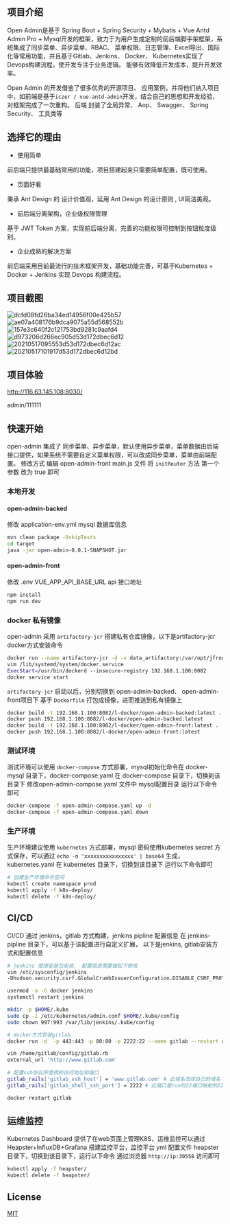 ## 项目介绍

Open Admin是基于 Spring Boot + Spring Security + Mybatis + Vue Antd Admin Pro + Mysql开发的框架，致力于为用户生成定制的前后端脚手架框架，系统集成了同步菜单、异步菜单、RBAC、 菜单权限、日志管理、Excel导出、国际化等常用功能，并且基于Gitlab、Jenkins、 Docker、 Kubernetes实现了Devops构建流程，使开发专注于业务逻辑。 能够有效降低开发成本，提升开发效率。

Open Admin 的开发借鉴了很多优秀的开源项目、 应用案例，并将他们纳入项目中，如前端是基于`iczer / vue-antd-admin`开发，结合自己的思想和开发经验，对框架完成了一次重构。 后端 封装了全局异常、 Aop、 Swagger、 Spring Security、 工具类等

## 选择它的理由


- 使用简单

前后端只提供最基础常用的功能，项目搭建起来只需要简单配置，既可使用。

- 页面好看

秉承 Ant Design 的 设计价值观，延用 Ant Design 的设计原则 , UI简洁美观。

- 前后端分离架构，企业级权限管理

基于 JWT Token 方案，实现前后端分离，完善的功能权限可控制到按钮粒度级别。

- 企业成熟的解决方案

前后端采用目前最流行的技术框架开发，基础功能完善，可基于Kubernetes + Docker + Jenkins 实现 Devops 构建流程。


## 项目截图

![dcfd08fd26ba34ed14956f00e425b57](https://user-images.githubusercontent.com/45785238/123389408-6d603b80-d5cc-11eb-80be-871abf2eadb7.png)
![ae07a408176b9dca9075a55d568552b](https://user-images.githubusercontent.com/45785238/123389431-74874980-d5cc-11eb-9462-2fc00926337d.png)
![157e3c640f2c121753bd9281c9aafd4](https://user-images.githubusercontent.com/45785238/123389440-76e9a380-d5cc-11eb-9cdb-2182c84fa74a.png)
![d973206d266ec905d53d172dbec6d12](https://user-images.githubusercontent.com/45785238/123389447-78b36700-d5cc-11eb-9010-ef942d8287ba.png)
![20210517095553d53d172dbec6d12ac](https://user-images.githubusercontent.com/45785238/123389467-7c46ee00-d5cc-11eb-88c2-2aa134728370.png)
![20210517101917d53d172dbec6d12bd](https://user-images.githubusercontent.com/45785238/123389478-7f41de80-d5cc-11eb-81d1-2ed8c09ddfe8.png)


## 项目体验

http://116.63.145.108:8030/

admin/111111

## 快速开始

open-admin 集成了 同步菜单、异步菜单，默认使用异步菜单，菜单数据由后端接口提供，如果系统不需要自定义菜单权限，可以改成同步菜单，菜单由前端配置。 修改方式 
编辑 open-admin-front main.js 文件 将 `initRouter` 方法 第一个参数 改为 true 即可

### 本地开发

#### open-admin-backed

修改 application-env.yml mysql 数据库信息

```bash
mvn clean package -DskipTests
cd target
java -jar open-admin-0.0.1-SNAPSHOT.jar
```

#### open-admin-front

修改 .env VUE_APP_API_BASE_URL api 接口地址

```bash
npm install 
npm run dev
```

### docker 私有镜像

open-admin 采用 `artifactory-jcr` 搭建私有仓库镜像，以下是artifactory-jcr docker方式安装命令
```bash
docker run --name artifactory-jcr -d -v data_artifactory:/var/opt/jfrog/artifactory -p 8082:8082 -p 8083:8083 docker.bintray.io/jfrog/artifactory-jcr:latest
vim /lib/systemd/system/docker.service 
ExecStart=/usr/bin/dockerd --insecure-registry 192.168.1.100:8082
docker service start

```

`artifactory-jcr` 启动以后，分别切换到 open-admin-backed、 open-admin-front项目下 基于 `Dockerfile` 打包成镜像，进而推送到私有镜像上

```bash
docker build -t 192.168.1.100:8082/l-docker/open-admin-backed:latest .
docker push 192.168.1.100:8082/l-docker/open-admin-backed:latest
docker build -t 192.168.1.100:8082/l-docker/open-admin-front:latest .
docker push 192.168.1.100:8082/l-docker/open-admin-front:latest
```

### 测试环境

测试环境可以使用 `docker-compose` 方式部署，mysql初始化命令在 docker-mysql 目录下，docker-compose.yaml 在 docker-compose 目录下，切换到该目录下 修改open-admin-compose.yaml 文件中 mysql配置目录 运行以下命令即可

```bash
docker-compose -f open-admin-compose.yaml up -d
docker-compose -f open-admin-compose.yaml down
```


### 生产环境

生产环境建议使用 `kubernetes` 方式部署，mysql 密码使用kubernetes secret 方式保存，可以通过 `echo -n 'xxxxxxxxxxxxxxxx' | base64` 生成， kubernetes.yaml 在 kubernetes 目录下，切换到该目录下 运行以下命令即可

```bash
# 创建生产环境命令空间
kubectl create namespace prod
kubectl apply -f k8s-deploy/
kubectl delete -f k8s-deploy/
```

## CI/CD

CI/CD 通过 jenkins，gitlab 方式构建，jenkins pipline 配置信息 在 jenkins-pipline 目录下，可以基于该配置进行自定义扩展， 以下是jenkins, gitlab安装方式和配置信息

```bash
# jenkins 使用安装包安装， 配置信息需要做如下修改
vim /etc/sysconfig/jenkins
-Dhudson.security.csrf.GlobalCrumbIssuerConfiguration.DISABLE_CSRF_PROTECTION=true

usermod -a -G docker jenkins
systemctl restart jenkins

mkdir -p $HOME/.kube  
sudo cp -i /etc/kubernetes/admin.conf $HOME/.kube/config
sudo chown 997:993 /var/lib/jenkins/.kube/config
```

```bash
# docker方式安装gitlab
docker run -d  -p 443:443 -p 80:80 -p 2222:22 --name gitlab --restart always -v /home/gitlab/config:/etc/gitlab -v /home/gitlab/logs:/var/log/gitlab -v /home/gitlab/data:/var/opt/gitlab gitlab/gitlab-ce

vim /home/gitlab/config/gitlab.rb
external_url 'http://www.gitlab.com'
 
# 配置ssh协议所使用的访问地址和端口
gitlab_rails['gitlab_ssh_host'] = 'www.gitlab.com' # 此域名改成自己的域名
gitlab_rails['gitlab_shell_ssh_port'] = 2222 # 此端口是run时22端口映射的2222端口

docker restart gitlab
```

## 运维监控

Kubernetes Dashboard 提供了在web页面上管理K8S，运维监控可以通过 Heapster+InfluxDB+Grafana 搭建监控平台，监控平台 yml 配置文件 heapster 目录下，切换到该目录下，运行以下命令 通过浏览器 `http://ip:30558` 访问即可

```bash
kubectl apply -f heapster/
kubectl delete -f heapster/
```

## License

[MIT](https://github.com/cxp1539/open-admin/blob/main/LICENSE)


